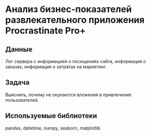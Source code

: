 # Анализ бизнес-показателей развлекательного приложения Procrastinate Pro+

## Данные
Лог сервера с информацией о посещениях сайта, информация о заказах, информация о затратах на маркетинг.

## Задача
Выяснить, почему не окупаются вложения в привлечение пользователей.

## Используемые библиотеки
pandas, datetime, numpy, seaborn, matplotlib